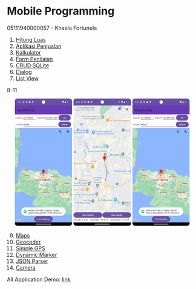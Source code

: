 # Mobile Programming

05111940000057 - Khaela Fortunela

1. [Hitung Luas](https://github.com/fortunelagit/mobile-programming/tree/main/Hitung%20Luas)
2. [Aplikasi Penjualan](https://github.com/fortunelagit/mobile-programming/tree/main/Aplikasi%20Penjualan)
3. [Kalkulator](https://github.com/fortunelagit/mobile-programming/tree/main/Kalkulator)
4. [Form Penilaian](https://github.com/fortunelagit/mobile-programming/tree/main/Form%20Penilaian%20%2B%20CRUD%20SQLite)
5. [CRUD SQLite](https://github.com/fortunelagit/mobile-programming/tree/main/Form%20Penilaian%20%2B%20CRUD%20SQLite)
6. [Dialog](https://github.com/fortunelagit/mobile-programming/tree/main/Dialog%20%2B%20ListView)
7. [List View](https://github.com/fortunelagit/mobile-programming/tree/main/Dialog%20%2B%20ListView)

8-11
<div align="center">
  <img src="https://github.com/fortunelagit/mobile-programming/blob/main/assets/8-11_1.png" width="30%" alt="Image 1">
  <img src="https://github.com/fortunelagit/mobile-programming/blob/main/assets/8-11_2.png" width="30%" alt="Image 2">
  <img src="https://github.com/fortunelagit/mobile-programming/blob/main/assets/8-11_1.png" width="30%" alt="Image 3">
</div>

9. [Maps](https://github.com/fortunelagit/mobile-programming/tree/main/Maps%20%2B%20Geocoder%20%2B%20Simple%20GPS%20%2B%20Dynamic%20GPS)
10. [Geocoder](https://github.com/fortunelagit/mobile-programming/tree/main/Maps%20%2B%20Geocoder%20%2B%20Simple%20GPS%20%2B%20Dynamic%20GPS)
11. [Simple GPS](https://github.com/fortunelagit/mobile-programming/tree/main/Maps%20%2B%20Geocoder%20%2B%20Simple%20GPS%20%2B%20Dynamic%20GPS)
12. [Dynamic Marker](https://github.com/fortunelagit/mobile-programming/tree/main/Maps%20%2B%20Geocoder%20%2B%20Simple%20GPS%20%2B%20Dynamic%20GPS)
13. [JSON Parser](https://github.com/fortunelagit/mobile-programming/tree/main/PetBreedApp%20(Json%20Parser%20%2B%20Camera))
14. [Camera](https://github.com/fortunelagit/mobile-programming/tree/main/PetBreedApp%20(Json%20Parser%20%2B%20Camera))

All Application Demo: [link](https://drive.google.com/drive/folders/11KxdTUK1Df32SivQ0GVeHK-LftlaxcPW)

